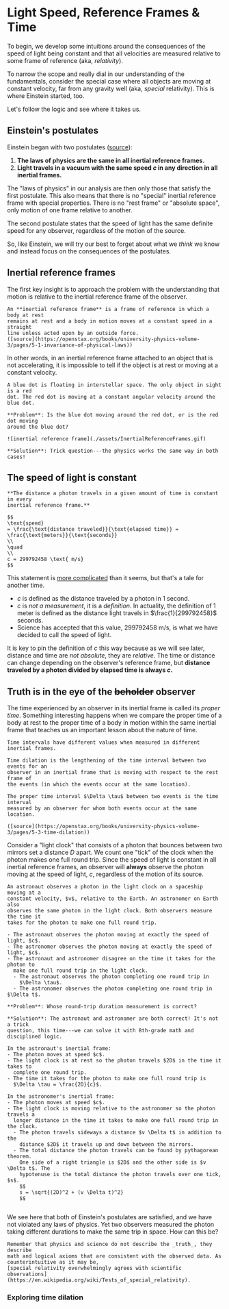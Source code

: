 # Light Speed, Reference Frames & Time

To begin, we develop some intuitions around the consequences of the speed of
light being constant and that all velocities are measured relative to some
frame of reference (aka, _relativity_).

To narrow the scope and really dial in our understanding of the fundamentals,
consider the special case where all objects are moving at constant velocity, far
from any gravity well (aka, _special_ relativity). This is where Einstein
started, too.

Let's follow the logic and see where it takes us.

## Einstein's postulates

Einstein began with two postulates
([source](https://openstax.org/books/university-physics-volume-3/pages/5-1-invariance-of-physical-laws)):

1. **The laws of physics are the same in all inertial reference frames.**
2. **Light travels in a vacuum with the same speed $c$ in any direction in all**
   **inertial frames.**

The "laws of physics" in our analysis are then only those that satisfy the first
postulate. This also means that there is no "special" inertial reference frame
with special properties. There is no "rest frame" or "absolute space", only
motion of one frame relative to another.

The second postulate states that the speed of light has the same definite
speed for any observer, regardless of the motion of the source.

So, like Einstein, we will try our best to forget about what we _think_ we know
and instead focus on the consequences of the postulates.

## Inertial reference frames

The first key insight is to approach the problem with the understanding that
motion is relative to the inertial reference frame of the observer.

```admonish cite
An **inertial reference frame** is a frame of reference in which a body at rest
remains at rest and a body in motion moves at a constant speed in a straight
line unless acted upon by an outside force.
([source](https://openstax.org/books/university-physics-volume-3/pages/5-1-invariance-of-physical-laws))
```

In other words, in an inertial reference frame attached to an object that is
not accelerating, it is impossible to tell if the object is at rest or moving at
a constant velocity.

```admonish example
A blue dot is floating in interstellar space. The only object in sight is a red
dot. The red dot is moving at a constant angular velocity around the blue dot.

**Problem**: Is the blue dot moving around the red dot, or is the red dot moving
around the blue dot?

![inertial reference frame](./assets/InertialReferenceFrames.gif)

**Solution**: Trick question---the physics works the same way in both cases!
```

## The speed of light is constant

```admonish important
**The distance a photon travels in a given amount of time is constant in every
inertial reference frame.**

$$
\text{speed}
= \frac{\text{distance traveled}}{\text{elapsed time}} =
\frac{\text{meters}}{\text{seconds}}
\\
\quad
\\
c = 299792458 \text{ m/s}
$$
```

This statement is
[more complicated](https://www.youtube.com/watch?v=ZbGxXyqlhbU&t=187s) than it
seems, but that's a tale for another time.

- $c$ is defined as the distance traveled by a photon in 1 second.
- $c$ is _not a measurement_, it is a _definition_. In actuality, the definition
  of $1 \text{ meter}$ is defined as the distance light travels in
  $\frac{1}{299792458}$ seconds.
- Science has accepted that this value, $299792458 \text{ m/s}$, is what we have
  decided to call the speed of light.

It is key to pin the definition of $c$ this way because as we will see later,
distance and time are _not absolute_, they are _relative_. The time or distance
can change depending on the observer's reference frame, but **distance traveled
by a photon divided by elapsed time is always $c$.**

## Truth is in the eye of the ~~beholder~~ observer

The time experienced by an observer in its inertial frame is called its _proper_
_time_. Something interesting happens when we compare the proper time of a body
at rest to the proper time of a body in motion within the same inertial frame
that teaches us an important lesson about the nature of time.

```admonish cite
Time intervals have different values when measured in different inertial frames.

Time dilation is the lengthening of the time interval between two events for an
observer in an inertial frame that is moving with respect to the rest frame of
the events (in which the events occur at the same location).

The proper time interval $\Delta \tau$ between two events is the time interval
measured by an observer for whom both events occur at the same location.

([source](https://openstax.org/books/university-physics-volume-3/pages/5-3-time-dilation))
```

Consider a "light clock" that consists of a photon that bounces between two
mirrors set a distance $D$ apart. We count one "tick" of the clock when the
photon makes one full round trip. Since the speed of light is constant in all
inertial reference frames, an observer will **always** observe the photon moving
at the speed of light, $c$, regardless of the motion of its source.

```admonish example
An astronaut observes a photon in the light clock on a spaceship moving at a
constant velocity, $v$, relative to the Earth. An astronomer on Earth also
observes the same photon in the light clock. Both observers measure the time it
takes for the photon to make one full round trip.

- The astronaut observes the photon moving at exactly the speed of light, $c$.
- The astronomer observes the photon moving at exactly the speed of light, $c$.
- The astronaut and astronomer disagree on the time it takes for the photon to
  make one full round trip in the light clock.
  - The astronaut observes the photon completing one round trip in
    $\Delta \tau$.
  - The astronomer observes the photon completing one round trip in $\Delta t$.

**Problem**: Whose round-trip duration measurement is correct?

**Solution**: The astronaut and astronomer are both correct! It's not a trick
question, this time---we can solve it with 8th-grade math and disciplined logic.

In the astronaut's inertial frame:
- The photon moves at speed $c$.
- The light clock is at rest so the photon travels $2D$ in the time it takes to
  complete one round trip.
- The time it takes for the photon to make one full round trip is
  $\Delta \tau = \frac{2D}{c}$.

In the astronomer's inertial frame:
- The photon moves at speed $c$.
- The light clock is moving relative to the astronomer so the photon travels a
  longer distance in the time it takes to make one full round trip in the clock.
  - The photon travels sideways a distance $v \Delta t$ in addition to the
    distance $2D$ it travels up and down between the mirrors.
  - The total distance the photon travels can be found by pythagorean theorem.
    One side of a right triangle is $2D$ and the other side is $v \Delta t$. The
    hypotenuse is the total distance the photon travels over one tick, $s$.
    $$
    s = \sqrt{(2D)^2 + (v \Delta t)^2}
    $$


```

We see here that both of Einstein's postulates are satisfied, and we have not
violated any laws of physics. Yet two observers measured the photon taking
different durations to make the same trip in space. How can this be?

```admonish help
Remember that physics and science do not describe the _truth_, they describe
math and logical axioms that are consistent with the observed data. As
counterintuitive as it may be,
[special relativity overwhelmingly agrees with scientific observations](https://en.wikipedia.org/wiki/Tests_of_special_relativity).
```

### Exploring time dilation
